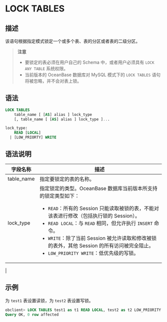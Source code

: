 # LOCK TABLES

## 描述

该语句根据指定模式锁定一个或多个表、表的分区或者表的二级分区。

>**注意**
>
>* 要锁定的表必须在用户自己的 Schema 中，或者用户必须具有 `LOCK ANY TABLE` 系统权限。
>* 当前版本的 OceanBase 数据库对 MySQL 模式下的 `LOCK TABLES` 语句将被忽略，并不会对表上锁。

## 语法

```sql
LOCK TABLES 
    table_name [ [AS] alias ] lock_type
    [, table_name [ [AS] alias ] lock_type ]...

lock_type:
    READ [LOCAL]  
  | [LOW_PRIORTY] WRITE
```

## 语法说明

| **字段名称** | **描述** |
| --- | --- |
| table_name  | 指定要锁定的表的名称。 |
| lock_type | 指定锁定的类型。OceanBase 数据库当前版本所支持的锁定类型如下：<ul> <li> `READ`：所有的 Session 只能读取被锁的表，不能对该表进行修改（包括执行锁的 Session）。</li> <li> `READ LOCAL`：与 `READ` 相同，但允许执行 `INSERT` 命令。</li> <li> `WRITE`：除了当前 Session 被允许读取和修改被锁的表外，其他 Session 的所有访问被完全阻止。</li> <li> `LOW_PRIORITY WRITE`：低优先级的写锁。</li></ul>
 |

## 示例

为 `test1` 表设置读锁，为 `test2` 表设置写锁。

```sql
obclient> LOCK TABLES test1 as t1 READ LOCAL, test2 as t2 LOW_PRIORITY WRITE;
Query OK, 0 row affected
```
